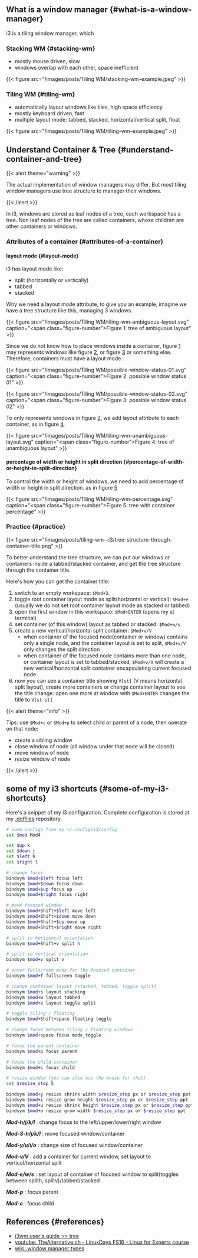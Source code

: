
## What is a window manager {#what-is-a-window-manager}

i3 is a tiling window manager, which


### Stacking WM {#stacking-wm}

-   mostly mouse driven, slow
-   windows overlap with each other, space inefficient

{{< figure src="/images/posts/Tiling WM/stacking-wm-example.jpeg" >}}


### Tiling WM {#tiling-wm}

-   automatically layout windows like tiles, high space efficiency
-   mostly keyboard driven, fast
-   multiple layout mode: tabbed, stacked, horizontal/vertical split, float

{{< figure src="/images/posts/Tiling WM/tiling-wm-example.jpeg" >}}


## Understand Container &amp; Tree {#understand-container-and-tree}

{{< alert theme="warning" >}}

The actual implementation of window managers may differ. But most tiling window managers use tree structure to manager their windows.

{{< /alert >}}

In i3,  windows are stored as leaf nodes of a tree, each workspace has a tree. Non leaf nodes of the tree are called containers, whose children are other containers or windows.


### Attributes of a container {#attributes-of-a-container}


#### layout mode {#layout-mode}

i3 has layout mode like:

-   split (horizontally or vertically)
-   tabbed
-   stacked

Why we need a layout mode attribute, to give you an example, imagine we have a tree structure like this, managing 3 windows.

<a id="figure--fig:tiling-wm-ambiguous-layout"></a>

{{< figure src="/images/posts/Tiling WM/tiling-wm-ambiguous-layout.svg" caption="<span class=\"figure-number\">Figure 1: </span>tree of ambiguous layout" >}}

Since we do not know how to place windows inside a container, figure [1](#figure--fig:tiling-wm-ambiguous-layout) may represents windows like figure [2](#figure--fig:possible-window-status-01), or figure [3](#figure--fig:possible-window-status-02) or something else. Therefore, containers must have a layout mode.

<a id="figure--fig:possible-window-status-01"></a>

{{< figure src="/images/posts/Tiling WM/possible-window-status-01.svg" caption="<span class=\"figure-number\">Figure 2: </span>possible window status 01" >}}

<a id="figure--fig:possible-window-status-02"></a>

{{< figure src="/images/posts/Tiling WM/possible-window-status-02.svg" caption="<span class=\"figure-number\">Figure 3: </span>possible window status 02" >}}

To only represents windows in figure [2](#figure--fig:possible-window-status-01), we add layout attribute to each container, as in figure [4](#figure--fig:tiling-wm-unambiguous-layout).

<a id="figure--fig:tiling-wm-unambiguous-layout"></a>

{{< figure src="/images/posts/Tiling WM/tiling-wm-unambiguous-layout.svg" caption="<span class=\"figure-number\">Figure 4: </span>tree of unambiguous layout" >}}


#### percentage of width or height in split direction {#percentage-of-width-or-height-in-split-direction}

To control the width or height of windows, we need to add percentage of width or height in split direction. as in figure [5](#figure--fig:tiling-wm-percentage)

<a id="figure--fig:tiling-wm-percentage"></a>

{{< figure src="/images/posts/Tiling WM/tiling-wm-percentage.svg" caption="<span class=\"figure-number\">Figure 5: </span>tree with container percentage" >}}


### Practice {#practice}

<a id="figure--understand tree structure through container title"></a>

{{< figure src="/images/posts/tiling-wm--i3/tree-structure-through-container-title.png" >}}

To better understand the tree structure, we can put our windows or containers inside a tabbed/stacked container, and get the tree structure through the container title.

Here's how you can get the container title:

1.  switch to an empty workspace: `$Mod+3`.
2.  toggle root container layout mode as split(horizontal or vertical): `$Mod+e` (usually we do not set root container layout mode as stacked or tabbed)
3.  open the first window in this workspace: `$Mod+ENTER` (opens my st terminal)
4.  set container (of this window) layout as tabbed or stacked: `$Mod+w/s`
5.  create a new vertical/horizontal split container: `$Mod+v/V`
    -   when container of the focused node(container or window) contains only a single node, and the container layout is set to split, `$Mod+v/V` only changes the split direction
    -   when container of the focused node contains more than one node, or container layout is set to tabbed/stacked, `$Mod+v/V` will create a new vertical/horizontal split container encapsulating current focused node
6.  now you can see a container title showing `V[st]` (V means horizontal split layout), create more containers or change container layout to see the title change: open one more st window with `$Mod+ENTER` changes the title to `V[st st]`

{{< alert theme="info" >}}

Tips:
use `$Mod+c` or `$Mod+p` to select child or parent of a node, then operate on that node:

-   create a sibling window
-   close window of node (all window under that node will be closed)
-   move  window of node
-   resize window of node

{{< /alert >}}


## some of my i3 shortcuts {#some-of-my-i3-shortcuts}

Here's a snippet of my i3 configuration. Complete configuration is stored at my  [.dotfiles](https://github.com/sky-bro/.dotfiles/blob/master/.config/i3/config) repository.

```sh
# some configs from my ~/.config/i3/config
set $mod Mod4

set $up k
set $down j
set $left h
set $right l

# change focus
bindsym $mod+$left focus left
bindsym $mod+$down focus down
bindsym $mod+$up focus up
bindsym $mod+$right focus right

# move focused window
bindsym $mod+Shift+$left move left
bindsym $mod+Shift+$down move down
bindsym $mod+Shift+$up move up
bindsym $mod+Shift+$right move right

# split in horizontal orientation
bindsym $mod+Shift+v split h

# split in vertical orientation
bindsym $mod+v split v

# enter fullscreen mode for the focused container
bindsym $mod+f fullscreen toggle

# change container layout (stacked, tabbed, toggle split)
bindsym $mod+s layout stacking
bindsym $mod+w layout tabbed
bindsym $mod+e layout toggle split

# toggle tiling / floating
bindsym $mod+Shift+space floating toggle

# change focus between tiling / floating windows
bindsym $mod+space focus mode_toggle

# focus the parent container
bindsym $mod+p focus parent

# focus the child container
bindsym $mod+c focus child

# resize window (you can also use the mouse for that)
set $resize_step 5

bindsym $mod+y resize shrink width $resize_step px or $resize_step ppt
bindsym $mod+i resize grow height $resize_step px or $resize_step ppt
bindsym $mod+u resize shrink height $resize_step px or $resize_step ppt
bindsym $mod+o resize grow width $resize_step px or $resize_step ppt
```

_**Mod-h/j/k/l**_
: change focus to the left/upper/lower/right window

_**Mod-S-h/j/k/l**_
: move focused window/container

_**Mod-y/u/i/o**_
: change size of focused window/container

_**Mod-v/V**_
: add a container for current window, set layout to vertical/horizontal split

_**Mod-e/w/s**_
: set layout of container of focused window to split(toggles between splith, splitv)/tabbed/stacked

_**Mod-p**_
: focus parent

_**Mod-c**_
: focus child


## References {#references}

-   [i3wm user's guide &gt;&gt; tree](https://i3wm.org/docs/userguide.html#_tree)
-   [youtube: TheAlternative.ch - LinuxDays FS16 - Linux for Experts course](https://www.youtube.com/watch?v=Api6dFMlxAA)
-   [wiki: window manager types](https://en.wikipedia.org/wiki/Window_manager#Types)